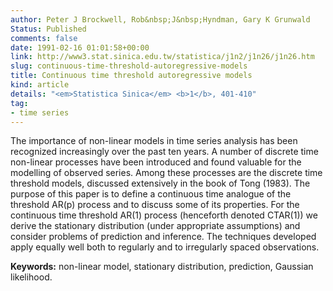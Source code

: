 ```yaml
---
author: Peter J Brockwell, Rob&nbsp;J&nbsp;Hyndman, Gary K Grunwald
Status: Published
comments: false
date: 1991-02-16 01:01:58+00:00
link: http://www3.stat.sinica.edu.tw/statistica/j1n2/j1n26/j1n26.htm
slug: continuous-time-threshold-autoregressive-models
title: Continuous time threshold autoregressive models
kind: article
details: "<em>Statistica Sinica</em> <b>1</b>, 401-410"
tag:
- time series
---
```



The importance of non-linear models in time series analysis has been recognized increasingly over the past ten years. A number of discrete time non-linear processes have been introduced and found valuable for the modelling of observed series. Among these processes are the discrete time threshold models, discussed extensively in the book of Tong (1983). The purpose of this paper is to define a continuous time analogue of the threshold AR(p) process and to discuss some of its properties. For the continuous time threshold AR(1) process (henceforth denoted CTAR(1)) we derive the stationary distribution (under appropriate assumptions) and consider problems of prediction and inference. The techniques developed apply equally well both to regularly and to irregularly spaced observations.

**Keywords:** non-linear model, stationary distribution, prediction, Gaussian likelihood.
